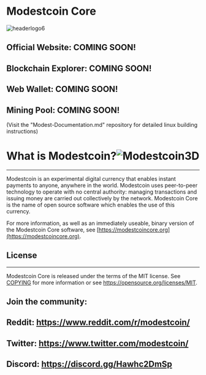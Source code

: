Modestcoin Core
=====================================
![headerlogo6](https://user-images.githubusercontent.com/99905005/170703840-e75ace8d-13f8-474c-bc5d-3ff17ec823a6.png)
## Official Website: COMING SOON!
## Blockchain Explorer: COMING SOON!
## Web Wallet: COMING SOON!
## Mining Pool: COMING SOON!
                                                                             

(Visit the "Modest-Documentation.md" repository for detailed linux building instructions)

# What is Modestcoin?![Modestcoin3D](https://user-images.githubusercontent.com/99905005/170621321-df3be5ed-81f4-42fd-ab6f-04f31376b46b.png)
----------------

Modestcoin is an experimental digital currency that enables instant payments to
anyone, anywhere in the world. Modestcoin uses peer-to-peer technology to operate
with no central authority: managing transactions and issuing money are carried
out collectively by the network. Modestcoin Core is the name of open source
software which enables the use of this currency.

For more information, as well as an immediately useable, binary version of
the Modestcoin Core software, see [https://modestcoincore.org](https://modestcoincore.org).



## License
-------

Modestcoin Core is released under the terms of the MIT license. See [COPYING](COPYING) for more
information or see https://opensource.org/licenses/MIT.



## Join the community:
## Reddit: https://www.reddit.com/r/modestcoin/                                                                                
## Twitter: https://www.twitter.com/modestcoin/
## Discord: https://discord.gg/Hawhc2DmSp
